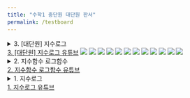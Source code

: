 ```yaml
---
title: "수학1 중단원 대단원 판서"
permalink: /testboard
---
```


<details>
<summary>3. [대단원] 지수로그</summary>
<div markdown="1">
<img src="/assets/one%20chungsoo%20jpg%20test/[대단원 유튜브] 3. 지수 로그_페이지_01.jpg"/>

<img src="/assets/one%20chungsoo%20jpg%20test/[대단원 유튜브] 3. 지수 로그_페이지_02.jpg"/>

<img src="/assets/one%20chungsoo%20jpg%20test/[대단원 유튜브] 3. 지수 로그_페이지_03.jpg"/>

<img src="/assets/one%20chungsoo%20jpg%20test/[대단원 유튜브] 3. 지수 로그_페이지_04.jpg"/>

<img src="/assets/one%20chungsoo%20jpg%20test/[대단원 유튜브] 3. 지수 로그_페이지_05.jpg"/>

<img src="/assets/one%20chungsoo%20jpg%20test/[대단원 유튜브] 3. 지수 로그_페이지_06.jpg"/>

<img src="/assets/one%20chungsoo%20jpg%20test/[대단원 유튜브] 3. 지수 로그_페이지_07.jpg"/>

<img src="/assets/one%20chungsoo%20jpg%20test/[대단원 유튜브] 3. 지수 로그_페이지_08.jpg"/>

<img src="/assets/one%20chungsoo%20jpg%20test/[대단원 유튜브] 3. 지수 로그_페이지_09.jpg"/>

<img src="/assets/one%20chungsoo%20jpg%20test/[대단원 유튜브] 3. 지수 로그_페이지_10.jpg"/>

<img src="/assets/one%20chungsoo%20jpg%20test/[대단원 유튜브] 3. 지수 로그_페이지_11.jpg"/>

<img src="/assets/one%20chungsoo%20jpg%20test/[대단원 유튜브] 3. 지수 로그_페이지_12.jpg"/>

<img src="/assets/one%20chungsoo%20jpg%20test/[대단원 유튜브] 3. 지수 로그_페이지_13.jpg"/>

<img src="/assets/one%20chungsoo%20jpg%20test/[대단원 유튜브] 3. 지수 로그_페이지_14.jpg"/>

<img src="/assets/one%20chungsoo%20jpg%20test/[대단원 유튜브] 3. 지수 로그_페이지_15.jpg"/>

<img src="/assets/one%20chungsoo%20jpg%20test/[대단원 유튜브] 3. 지수 로그_페이지_16.jpg"/>
</div>
</details>
<a href="https://youtu.be/aV2HRwyJVXI">3. [대단원] 지수로그 유튜브</a>
<img src="/assets/one%20chungsoo%20jpg%20test/%5B중단원%20유튜브%5D%202. 지수함수로그함수-1_페이지_01.jpg"/>

<img src="/assets/one%20chungsoo%20jpg%20test/%5B중단원%20유튜브%5D%202. 지수함수로그함수-1_페이지_02.jpg"/>

<img src="/assets/one%20chungsoo%20jpg%20test/%5B중단원%20유튜브%5D%202. 지수함수로그함수-1_페이지_03.jpg"/>

<img src="/assets/one%20chungsoo%20jpg%20test/%5B중단원%20유튜브%5D%202. 지수함수로그함수-1_페이지_04.jpg"/>

<img src="/assets/one%20chungsoo%20jpg%20test/%5B중단원%20유튜브%5D%202. 지수함수로그함수-1_페이지_05.jpg"/>

<img src="/assets/one%20chungsoo%20jpg%20test/%5B중단원%20유튜브%5D%202. 지수함수로그함수-1_페이지_06.jpg"/>

<img src="/assets/one%20chungsoo%20jpg%20test/%5B중단원%20유튜브%5D%202. 지수함수로그함수-1_페이지_07.jpg"/>

<img src="/assets/one%20chungsoo%20jpg%20test/%5B중단원%20유튜브%5D%202. 지수함수로그함수-1_페이지_08.jpg"/>

<img src="/assets/one%20chungsoo%20jpg%20test/%5B중단원%20유튜브%5D%202. 지수함수로그함수-1_페이지_09.jpg"/>

<img src="/assets/one%20chungsoo%20jpg%20test/%5B중단원%20유튜브%5D%202. 지수함수로그함수-1_페이지_10.jpg"/>

<img src="/assets/one%20chungsoo%20jpg%20test/%5B중단원%20유튜브%5D%202. 지수함수로그함수-1_페이지_11.jpg"/>

<img src="/assets/one%20chungsoo%20jpg%20test/%5B중단원%20유튜브%5D%202. 지수함수로그함수-1_페이지_12.jpg"/>
<details>
<summary>2. 지수함수 로그함수</summary>
<div markdown="1">

</div>
</details>
<a href="https://youtu.be/G7FpQl0-nTU">2. 지수함수 로그함수 유튜브</a>

<details>
<summary>1. 지수로그</summary>
<div markdown="1">
<img src="/assets/one%20chungsoo%20jpg%20test/%5B중단원%20유튜브%5D%201.%20지수로그_페이지_01.jpg"/>

<img src="/assets/one%20chungsoo%20jpg%20test/%5B중단원%20유튜브%5D%201.%20지수로그_페이지_02.jpg"/>

<img src="/assets/one%20chungsoo%20jpg%20test/%5B중단원%20유튜브%5D%201.%20지수로그_페이지_03.jpg"/>

<img src="/assets/one%20chungsoo%20jpg%20test/%5B중단원%20유튜브%5D%201.%20지수로그_페이지_04.jpg"/>

<img src="/assets/one%20chungsoo%20jpg%20test/%5B중단원%20유튜브%5D%201.%20지수로그_페이지_05.jpg"/>

<img src="/assets/one%20chungsoo%20jpg%20test/%5B중단원%20유튜브%5D%201.%20지수로그_페이지_06.jpg"/>

<img src="/assets/one%20chungsoo%20jpg%20test/%5B중단원%20유튜브%5D%201.%20지수로그_페이지_07.jpg"/>

<img src="/assets/one%20chungsoo%20jpg%20test/%5B중단원%20유튜브%5D%201.%20지수로그_페이지_08.jpg"/>

<img src="/assets/one%20chungsoo%20jpg%20test/%5B중단원%20유튜브%5D%201.%20지수로그_페이지_09.jpg"/>

<img src="/assets/one%20chungsoo%20jpg%20test/%5B중단원%20유튜브%5D%201.%20지수로그_페이지_10.jpg"/>

<img src="/assets/one%20chungsoo%20jpg%20test/%5B중단원%20유튜브%5D%201.%20지수로그_페이지_11.jpg"/>

<img src="/assets/one%20chungsoo%20jpg%20test/%5B중단원%20유튜브%5D%201.%20지수로그_페이지_12.jpg"/>
</div>
</details>
<a href="https://youtu.be/BdstTIbKWHk">1. 지수로그 유튜브</a>